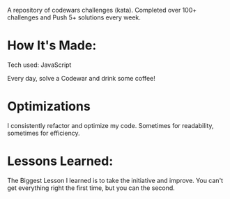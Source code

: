 A repository of codewars challenges (kata). Completed over 100+ challenges and Push 5+ solutions every week.

# How It's Made:
Tech used: JavaScript

Every day, solve a Codewar and drink some coffee!

# Optimizations
I consistently refactor and optimize my code. Sometimes for readability, sometimes for efficiency.

# Lessons Learned:
The Biggest Lesson I learned is to take the initiative and improve. You can't get everything right the first time, but you can the second. 